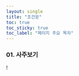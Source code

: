 ```yaml
---
layout: single
title: "조건문"
toc: true
toc_sticky: true
toc_label: "페이지 주요 목차"
---
```



### 01. 사주보기
!
